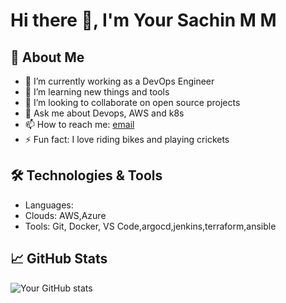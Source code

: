# Hi there 👋, I'm Your Sachin M M

## 🚀 About Me
- 🔭 I’m currently working as a DevOps Engineer
- 🌱 I’m learning new things and tools
- 👯 I’m looking to collaborate on open source projects
- 💬 Ask me about Devops, AWS and k8s
- 📫 How to reach me: [email](mailto:sachumm127@gmail.com)
- ⚡ Fun fact: I love riding bikes and playing crickets

## 🛠️ Technologies & Tools
- Languages: 
- Clouds: AWS,Azure 
- Tools: Git, Docker, VS Code,argocd,jenkins,terraform,ansible

## 📈 GitHub Stats

![Your GitHub stats](https://github-readme-stats.vercel.app/api?sachumm127=sachumm127&show_icons=true&theme=radical)
